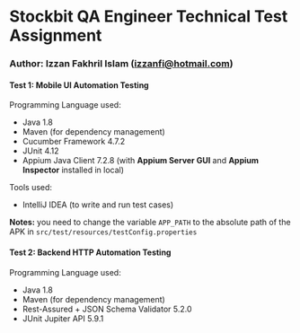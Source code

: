 # Stockbit QA Engineer Technical Test Assignment
### Author: Izzan Fakhril Islam (izzanfi@hotmail.com)

#### Test 1: Mobile UI Automation Testing
Programming Language used: 
- Java 1.8
- Maven (for dependency management)
- Cucumber Framework 4.7.2
- JUnit 4.12
- Appium Java Client 7.2.8 (with **Appium Server GUI** and **Appium Inspector** installed in local)

Tools used:
- IntelliJ IDEA (to write and run test cases)

**Notes:** you need to change the variable `APP_PATH` to the absolute path of the APK in `src/test/resources/testConfig.properties`

#### Test 2: Backend HTTP Automation Testing
Programming Language used:
- Java 1.8
- Maven (for dependency management)
- Rest-Assured + JSON Schema Validator 5.2.0
- JUnit Jupiter API 5.9.1
